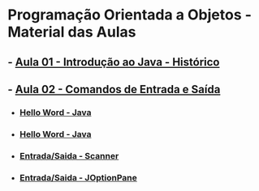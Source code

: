 # Programação Orientada a Objetos - Material das Aulas

## - [Aula 01 - Introdução ao Java - Histórico](https://github.com/gustavowillam/POO/blob/main/slides/AULA01%20Introducao%20ao%20Java%20Historico.pdf)

## - [Aula 02 - Comandos de Entrada e Saída](https://github.com/gustavowillam/POO/blob/main/slides/AULA02%20Comandos%20de%20Entrada%20e%20Saida.pdf)

* ### [Hello Word - Java](https://github.com/gustavowillam/POO/blob/main/programas/HelloWord.java)

* ### [Hello Word - Java](https://github.com/gustavowillam/POO/blob/main/programas/HelloWordJOptionPane.java)

* ### [Entrada/Saida - Scanner]()
* ### [Entrada/Saida - JOptionPane]()



